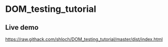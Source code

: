 # DOM_testing_tutorial

## Live demo
https://raw.githack.com/shloch/DOM_testing_tutorial/master/dist/index.html
